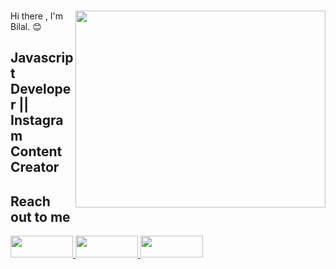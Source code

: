 ### 
<img src="https://media.giphy.com/media/tNB5bIu3E5Z0EYEMP5/giphy.gif" align="right" width="400" height="315" > 
Hi there , I'm Bilal. 😊 

<pr></pr>


## Javascript Developer || Instagram Content Creator

## Reach out to me 


<a href="https://www.linkedin.com/in/bilal-k%C3%BC%C3%A7%C3%BCk-3529391a1/" rel ="nofollow" >
<img width ="100" height ="35" src="https://img.shields.io/badge/LinkedIn-0077B5?style=for-the-badge&logo=linkedin&logoColor=white ">
<a/>
  


<a href="https://www.youtube.com/channel/UCKEE4YqCmIWqpczk0L9WqYQ" rel ="nofollow" >
<img width ="100" height ="35" src="https://img.shields.io/badge/YouTube-FF0000?style=for-the-badge&logo=youtube&logoColor=white ">
<a/>
  

  
<a href="https://www.instagram.com/info.programlama/" rel ="nofollow" >
<img width ="100" height ="35" src="https://img.shields.io/badge/Instagram-E4405F?style=for-the-badge&logo=instagram&logoColor=white ">
<a/>
  
